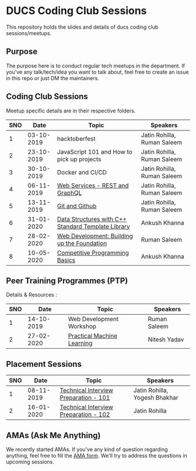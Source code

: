 # DUCS Coding Club Sessions

This repository holds the slides and details of ducs coding club sessions/meetups.

## Purpose

The purpose here is to conduct regular tech meetups in the department. If you've any talk/tech/idea you want to talk about, feel free to create an issue in this repo or just DM the maintainers.

## Coding Club Sessions

Meetup specific details are in their respective folders.

| SNO | Date       | Topic                                              | Speakers                    |
| --- | ---------- | -------------------------------------------------- | --------------------------- |
| 1   | 03-10-2019 | hacktoberfest                                      | Jatin Rohilla, Ruman Saleem |
| 2   | 23-10-2019 | JavaScript 101 and How to pick up projects         | Jatin Rohilla, Ruman Saleem |
| 3   | 30-10-2019 | Docker and CI/CD                                   | Jatin Rohilla, Ruman Saleem |
| 4   | 06-11-2019 | [Web Services - REST and GraphQL](./2019-11-06-web-services/WebServices.pdf)              | Jatin Rohilla, Ruman Saleem |
| 5   | 13-11-2019 | [Git and Github](./2019-11-13-git-and-github/GitAndGitHub.pdf)    | Jatin Rohilla, Ruman Saleem |
| 6   | 31-01-2020 | [Data Structures with C++ Standard Template Library](./2020-01-31-data-structures-cpp-stl/MeetUp_DS_CPP_STL.pdf) | Ankush Khanna               |
| 7   | 28-02-2020 | [Web Development: Building up the Foundation](./2020-02-28-web-development-foundation/WebDevelopmentFoundation.md) | Ruman Saleem              |
| 8   | 10-05-2020 | [Competitive Programming Basics](./2020-05-10-competitive-programming-basics/)     | Ankush Khanna |



## Peer Training Programmes (PTP)

Details & Resources :

| SNO | Date       | Topic                                              | Speakers                    |
| --- | ---------- | -------------------------------------------------- | --------------------------- |
| 1   | 14-10-2019 | Web Development Workshop                           | Ruman Saleem                |
| 2   | 27-02-2020 | [Practical Machine Learning](https://drive.google.com/open?id=1Zc5Dl1y2py1-sN84l-qwUO66iePFtEfD)                | Nitesh Yadav                |



## Placement Sessions

| SNO | Date       | Topic                                              | Speakers                    |
| --- | ---------- | -------------------------------------------------- | --------------------------- |
| 1   | 08-11-2019 | [Technical Interview Preparation - 101](https://slides.com/jatinrohilla/tip101/fullscreen#/) | Jatin Rohilla, Yogesh Bhakhar |
| 2   | 16-01-2020 | [Technical Interview Preparation - 102](./2020-01-16-tech-interview-prep-102/TechInterviewPreparation102.pdf)  | Jatin Rohilla                |

## AMAs (Ask Me Anything)

We recently started AMAs. If you've any kind of question regarding anything, feel free to fill the [AMA form](https://bit.ly/ducs-ama). We'll try to address the questions in upcoming sessions.
